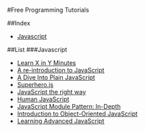 #Free Programming Tutorials 

##Index
* [Javascript](#javascript)

##List
###Javascript
* [Learn X in Y Minutes](http://learnxinyminutes.com/docs/javascript/)
* [A re-introduction to JavaScript](https://developer.mozilla.org/en-US/docs/Web/JavaScript/A_re-introduction_to_JavaScript)
* [A Dive Into Plain JavaScript](http://blog.adtile.me/2014/01/16/a-dive-into-plain-javascript/)
* [Superhero.js](http://superherojs.com/)
* [JavaScript the right way](http://jstherightway.org/)
* [Human JavaScript](http://read.humanjavascript.com/)
* [JavaScript Module Pattern: In-Depth](http://www.adequatelygood.com/JavaScript-Module-Pattern-In-Depth.html)
* [Introduction to Object-Oriented JavaScript](https://developer.mozilla.org/en-US/docs/Web/JavaScript/Introduction_to_Object-Oriented_JavaScript)
* [Learning Advanced JavaScript](http://ejohn.org/apps/learn/)
